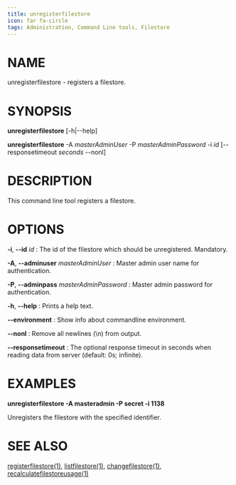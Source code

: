 ```yaml
---
title: unregisterfilestore
icon: far fa-circle
tags: Administration, Command Line tools, Filestore
---
```


# NAME

unregisterfilestore - registers a filestore.
# SYNOPSIS

**unregisterfilestore** [-h|--help]

**unregisterfilestore** -A *masterAdminUser* -P *masterAdminPassword* -i *id* [--responsetimeout *seconds* --nonl]

# DESCRIPTION

This command line tool registers a filestore.

# OPTIONS

**-i**, **--id** *id*
: The id of the filestore which should be unregistered. Mandatory.

**-A**, **--adminuser** *masterAdminUser*
: Master admin user name for authentication.

**-P**, **--adminpass** *masterAdminPassword*
: Master admin password for authentication.

**-h**, **--help**
: Prints a help text.

**--environment**
: Show info about commandline environment.

**--nonl**
: Remove all newlines (\\n) from output.

**--responsetimeout**
: The optional response timeout in seconds when reading data from server (default: 0s; infinite).

# EXAMPLES

**unregisterfilestore -A masteradmin -P secret -i 1138**

Unregisters the filestore with the specified identifier.

# SEE ALSO

[registerfilestore(1)](registerfilestore), [listfilestore(1)](listfilestore), [changefilestore(1)](changefilestore), [recalculatefilestoreusage(1)](recalculatefilestoreusage)
